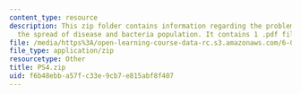 ```yaml
---
content_type: resource
description: This zip folder contains information regarding the problem set 4 simulating
  the spread of disease and bacteria population. It contains 1 .pdf file, 2 .py files.
file: /media/https%3A/open-learning-course-data-rc.s3.amazonaws.com/6-0002-introduction-to-computational-thinking-and-data-science-fall-2016/f6b48ebba57fc33e9cb7e815abf8f407_PS4.zip
file_type: application/zip
resourcetype: Other
title: PS4.zip
uid: f6b48ebb-a57f-c33e-9cb7-e815abf8f407
---
```

